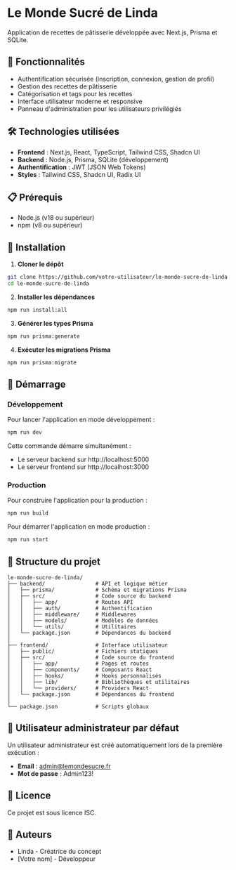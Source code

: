 # Le Monde Sucré de Linda

Application de recettes de pâtisserie développée avec Next.js, Prisma et SQLite.

## 🚀 Fonctionnalités

- Authentification sécurisée (inscription, connexion, gestion de profil)
- Gestion des recettes de pâtisserie
- Catégorisation et tags pour les recettes
- Interface utilisateur moderne et responsive
- Panneau d'administration pour les utilisateurs privilégiés

## 🛠️ Technologies utilisées

- **Frontend** : Next.js, React, TypeScript, Tailwind CSS, Shadcn UI
- **Backend** : Node.js, Prisma, SQLite (développement)
- **Authentification** : JWT (JSON Web Tokens)
- **Styles** : Tailwind CSS, Shadcn UI, Radix UI

## 📋 Prérequis

- Node.js (v18 ou supérieur)
- npm (v8 ou supérieur)

## 🔧 Installation

1. **Cloner le dépôt**

```bash
git clone https://github.com/votre-utilisateur/le-monde-sucre-de-linda.git
cd le-monde-sucre-de-linda
```

2. **Installer les dépendances**

```bash
npm run install:all
```

3. **Générer les types Prisma**

```bash
npm run prisma:generate
```

4. **Exécuter les migrations Prisma**

```bash
npm run prisma:migrate
```

## 🚀 Démarrage

### Développement

Pour lancer l'application en mode développement :

```bash
npm run dev
```

Cette commande démarre simultanément :
- Le serveur backend sur http://localhost:5000
- Le serveur frontend sur http://localhost:3000

### Production

Pour construire l'application pour la production :

```bash
npm run build
```

Pour démarrer l'application en mode production :

```bash
npm run start
```

## 📁 Structure du projet

```
le-monde-sucre-de-linda/
├── backend/                # API et logique métier
│   ├── prisma/             # Schéma et migrations Prisma
│   ├── src/                # Code source du backend
│   │   ├── app/            # Routes API
│   │   ├── auth/           # Authentification
│   │   ├── middleware/     # Middlewares
│   │   ├── models/         # Modèles de données
│   │   └── utils/          # Utilitaires
│   └── package.json        # Dépendances du backend
│
├── frontend/               # Interface utilisateur
│   ├── public/             # Fichiers statiques
│   ├── src/                # Code source du frontend
│   │   ├── app/            # Pages et routes
│   │   ├── components/     # Composants React
│   │   ├── hooks/          # Hooks personnalisés
│   │   ├── lib/            # Bibliothèques et utilitaires
│   │   └── providers/      # Providers React
│   └── package.json        # Dépendances du frontend
│
└── package.json            # Scripts globaux
```

## 🔐 Utilisateur administrateur par défaut

Un utilisateur administrateur est créé automatiquement lors de la première exécution :

- **Email** : admin@lemondesucre.fr
- **Mot de passe** : Admin123!

## 📝 Licence

Ce projet est sous licence ISC.

## 👥 Auteurs

- Linda - Créatrice du concept
- [Votre nom] - Développeur 